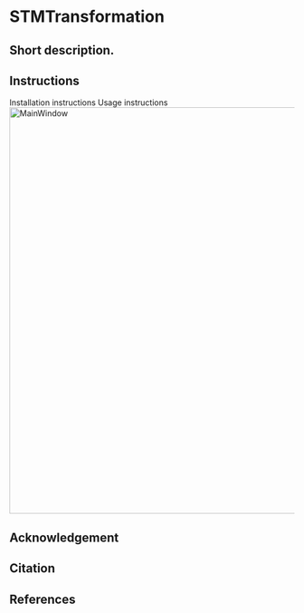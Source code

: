 # STMTransformation
Short description.
---
## Instructions
Installation instructions
Usage instructions
<img width="717" alt="MainWindow" src="https://user-images.githubusercontent.com/107441403/203444260-a06e3d34-419f-4a68-abef-0e803d1edc70.png">

## Acknowledgement
## Citation
## References
